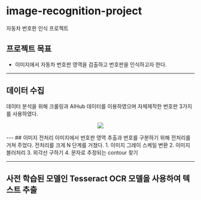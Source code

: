 # image-recognition-project
자동차 번호판 인식 프로젝트

## 프로젝트 목표
* 이미지에서 자동차 번호판 영역을 검출하고 번호판을 인식하고자 한다.
---
## 데이터 수집
데이터 분석을 위해 크롤링과 AIHub 데이터를 이용하였으며 자체제작한 번호판 3가지를 사용하였다.
<p align="center">
  <img src="https://github.com/donghohyun/image-recognition-project/assets/139213175/7fdebf5c-c688-41c3-8767-c9ea02f17188">
</p>
---
## 이미지 전처리
이미지에서 번호판 영역 추출과 번호를 구분하기 위해 전처리를 거쳐 주었다.
전처리를 크게 N 단계를 거쳤다.
1. 이미지 그레이 스케일 변환
2. 이미지 블러처리
3. 외각선 구하기
4. 문자로 추정되는 contour 찾기

---
## 사전 학습된 모델인 Tesseract OCR 모델을 사용하여 텍스트 추출

